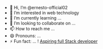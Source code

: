 - 👋 Hi, I’m @ernesto-official02
- 👀 I’m interested in web technology
- 🌱 I’m currently learning ...
- 💞️ I’m looking to collaborate on ...
- 📫 How to reach me ...
- 😄 Pronouns: ...
- ⚡ Fun fact: ...
!                                                    [Aspiring full Stack developer](https://github.com/ernesto-official02/ernesto-official02/assets/167057735/c9661af8-eba9-41e3-a991-3373fefd542b)

<!---
ernesto-official02/ernesto-official02 is a ✨ special ✨ repository because its `README.md` (this file) appears on your GitHub profile.
You can click the Preview link to take a look at your changes.
--->

